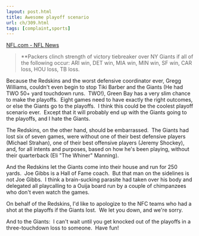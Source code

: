 ```yaml
---
layout: post.html
title: Awesome playoff scenario
url: ch/309.html
tags: [complaint,sports]
---
```

[NFL.com - NFL News](http://nfl.com/news/story/9817776)

> **Packers clinch strength of victory tiebreaker over NY Giants if all of the following occur: ARI win, DET win, MIA win, MIN win, SF win, CAR loss, HOU loss, TB loss.

Because the Redskins and the worst defensive coordinator ever, Gregg Williams, couldn't even begin to stop Tiki Barber and the Giants (He had TWO 50+ yard touchdown runs.  TWO!), Green Bay has a very slim chance to make the playoffs.  Eight games need to have exactly the right outcomes, or else the Giants go to the playoffs.  I think this could be the coolest playoff scenario ever.  Except that it will probably end up with the Giants going to the playoffs, and I hate the Giants.

The Redskins, on the other hand, should be embarrassed.  The Giants had lost six of seven games, were without one of their best defensive players (Michael Strahan), one of their best offensive players (Jeremy Shockey), and, for all intents and purposes, based on how he's been playing, without their quarterback (Eli "The Whiner" Manning).

And the Redskins let the Giants come into their house and run for 250 yards.  Joe Gibbs is a Hall of Fame coach.  But that man on the sidelines is not Joe Gibbs.  I think a brain-sucking parasite had taken over his body and delegated all playcalling to a Ouija board run by a couple of chimpanzees who don't even watch the games.

On behalf of the Redskins, I'd like to apologize to the NFC teams who had a shot at the playoffs if the Giants lost.  We let you down, and we're sorry.

And to the Giants:  I can't wait until you get knocked out of the playoffs in a three-touchdown loss to someone.  Have fun!
